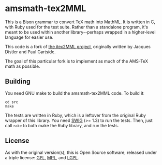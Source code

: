 # amsmath-tex2MML

This is a Bison grammar to convert TeX math into MathML. It is written in C, with Ruby used for the test suite. Rather than a standalone program, it's meant to be used within another library--perhaps wrapped in a higher-level language for easier use.

This code is a fork of [the itex2MML project](https://golem.ph.utexas.edu/~distler/blog/itex2MML.html), originally written by Jacques Distler and Paul Gartside.

The goal of this particular fork is to implement as much of the AMS-TeX math as possible.

## Building

You need GNU make to build the amsmath-tex2MML code. To build it:

```
cd src
make
```

The tests are written in Ruby, which is a leftover from  the original Ruby wrapper of this library. You need [SWIG](http://www.swig.org/) (>= 1.3) to run the tests. Then, just call `rake` to both make the Ruby library, and run the tests.

## License

As with the original version(s), this is Open Source software, released under a triple license: [GPL](http://choosealicense.com/licenses/gpl-2.0/), [MPL](http://choosealicense.com/licenses/mpl-2.0/), and [LGPL](http://choosealicense.com/licenses/lgpl-2.1/).
